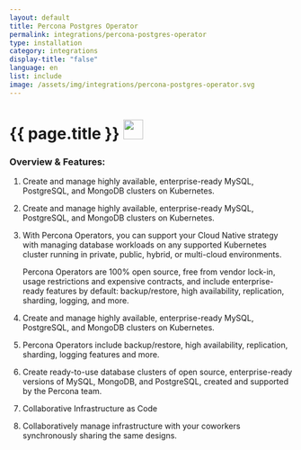 ```yaml
---
layout: default
title: Percona Postgres Operator
permalink: integrations/percona-postgres-operator
type: installation
category: integrations
display-title: "false"
language: en
list: include
image: /assets/img/integrations/percona-postgres-operator.svg
---
```


<h1>{{ page.title }} <img src="{{ page.image }}" style="width: 35px; height: 35px;" /></h1>


<!-- This needs replaced with the Category property, not the sub-category.
 #### Category: pg-operator -->

### Overview & Features:
1. Create and manage highly available, enterprise-ready MySQL, PostgreSQL, and MongoDB clusters on Kubernetes.

2. Create and manage highly available, enterprise-ready MySQL, PostgreSQL, and MongoDB clusters on Kubernetes.

4. 
    With Percona Operators, you can support your Cloud Native strategy with managing database workloads on any supported Kubernetes cluster running in private, public, hybrid, or multi-cloud environments.



    Percona Operators are 100% open source, free from vendor lock-in, usage restrictions and expensive contracts, and include enterprise-ready features by default: backup/restore, high availability, replication, sharding, logging, and more.



5. Create and manage highly available, enterprise-ready MySQL, PostgreSQL, and MongoDB clusters on Kubernetes.

6. Percona Operators include backup/restore, high availability, replication, sharding, logging features and more.

7. Create ready-to-use database clusters of open source, enterprise-ready versions of MySQL, MongoDB, and PostgreSQL, created and supported by the Percona team.

8. Collaborative Infrastructure as Code

9. Collaboratively manage infrastructure with your coworkers synchronously sharing the same designs.


